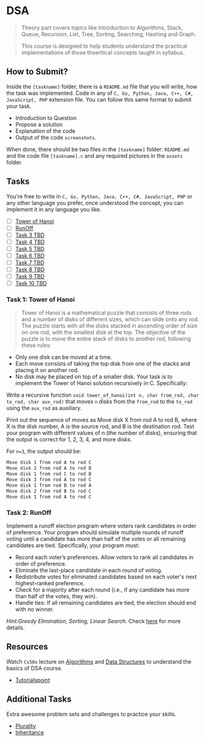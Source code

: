 # DSA

> Theory part covers topics like Introduction to Algorithms, Stack, Queue, Recursion, List, Tree, Sorting, Searching, Hashing and Graph.

> This course is designed to help students understand the practical implementations of those thoeritical concepts taught in syllabus.

## How to Submit?

Inside the `[taskname]` folder, there is a `README.md` file that you will write, how the task was implemented. Code in any of `C, Go, Python, Java, C++, C#, JavaScript, PHP` extension file. You can follow this same format to submit your task.

-   Introduction to Question
-   Propose a solution
-   Explanation of the code
-   Output of the code `screenshots`.

When done, there should be two files in the `[taskname]` folder: `README.md` and the code file `[taskname].c` and any required pictures in the `assets` folder.

## Tasks

You're free to write in `C, Go, Python, Java, C++, C#, JavaScript, PHP` or any other language you prefer, once understood the concept, you can implement it in any language you like.

-   [ ] [Tower of Hanoi](./tower_of_hanoi/)
-   [ ] [RunOff](./runoff/)
-   [ ] [Task 3 TBD]()
-   [ ] [Task 4 TBD]()
-   [ ] [Task 5 TBD]()
-   [ ] [Task 6 TBD]()
-   [ ] [Task 7 TBD]()
-   [ ] [Task 8 TBD]()
-   [ ] [Task 9 TBD]()
-   [ ] [Task 10 TBD]()

### Task 1: Tower of Hanoi

> Tower of Hanoi is a mathematical puzzle that consists of three rods and a number of disks of different sizes, which can slide onto any rod. The puzzle starts with all the disks stacked in ascending order of size on one rod, with the smallest disk at the top. The objective of the puzzle is to move the entire stack of disks to another rod, following these rules:

-   Only one disk can be moved at a time.
-   Each move consists of taking the top disk from one of the stacks and placing it on another rod.
-   No disk may be placed on top of a smaller disk.
    Your task is to implement the Tower of Hanoi solution recursively in C. Specifically:

Write a recursive function `void tower_of_hanoi(int n, char from_rod, char to_rod, char aux_rod)` that moves `n` disks from the `from_rod` to the `to_rod` using the `aux_rod` as auxiliary.

Print out the sequence of moves as Move disk X from rod A to rod B, where X is the disk number, A is the source rod, and B is the destination rod.
Test your program with different values of n (the number of disks), ensuring that the output is correct for 1, 2, 3, 4, and more disks.

For `n=3`, the output should be:

```bash
Move disk 1 from rod A to rod C
Move disk 2 from rod A to rod B
Move disk 1 from rod C to rod B
Move disk 3 from rod A to rod C
Move disk 1 from rod B to rod A
Move disk 2 from rod B to rod C
Move disk 1 from rod A to rod C
```

### Task 2: RunOff

Implement a runoff election program where voters rank candidates in order of preference. Your program should simulate multiple rounds of runoff voting until a candidate has more than half of the votes or all remaining candidates are tied. Specifically, your program must:

-   Record each voter’s preferences. Allow voters to rank all candidates in order of preference.
-   Eliminate the last-place candidate in each round of voting.
-   Redistribute votes for eliminated candidates based on each voter's next highest-ranked preference.
-   Check for a majority after each round (i.e., if any candidate has more than half of the votes, they win).
-   Handle ties: If all remaining candidates are tied, the election should end with no winner.

_Hint:Greedy Elimination, Sorting, Linear Search._ Check [here](https://cs50.harvard.edu/x/2024/psets/3/runoff/) for more details.

## Resources

Watch `Cs50x` lecture on [Algorithms](https://www.youtube.com/watch?v=jZzyERW7h1A) and [Data Structures](https://www.youtube.com/watch?v=0euvEdPwQnQ) to understand the basics of DSA course.

-   [Tutorialspoint](https://www.tutorialspoint.com/data_structures_algorithms/index.htm)

## Additional Tasks

Extra awesome problem sets and challenges to practice your skills.

-   [Plurality](https://cs50.harvard.edu/x/2024/psets/3/plurality/)
-   [Inheritance](https://cs50.harvard.edu/x/2024/psets/5/inheritance/)
